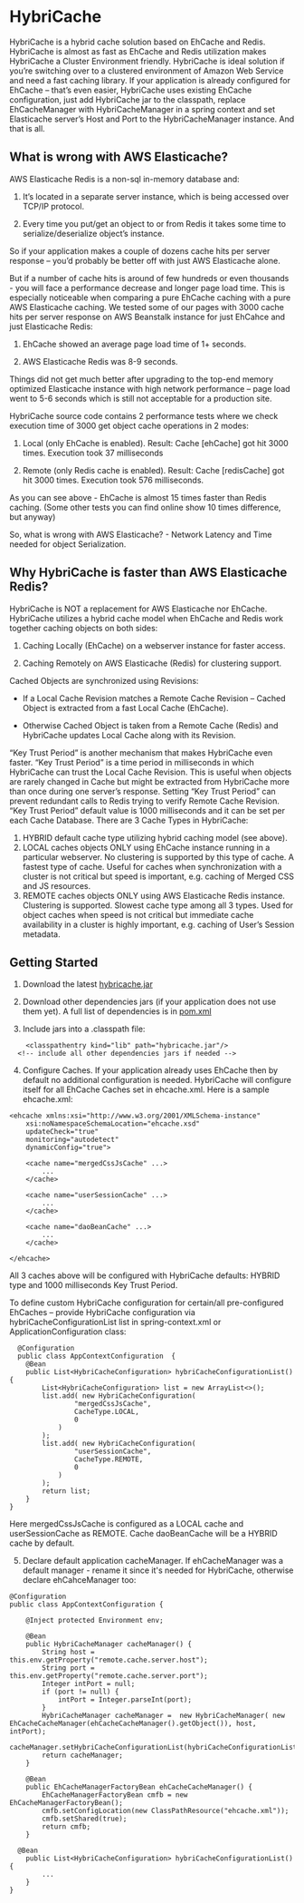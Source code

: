# HybriCache
HybriCache is a hybrid cache solution based on EhCache and Redis. HybriCache is almost as fast as EhCache and Redis utilization makes HybriCache a Cluster Environment friendly. HybriCache is ideal solution if you’re switching over to a clustered environment of Amazon Web Service and need a fast caching library. If your application is already configured for EhCache – that’s even easier, HybriCache uses existing EhCache configuration, just add HybriCache jar to the classpath, replace EhCacheManager with HybriCacheManager in a spring context and set Elasticache server’s Host and Port to the HybriCacheManager instance. And that is all.

## What is wrong with AWS Elasticache? 
AWS Elasticache Redis is a non-sql in-memory database and:

1.	It’s located in a separate server instance, which is being accessed over TCP/IP protocol.

2.	Every time you put/get an object to or from Redis it takes some time to serialize/deserialize object’s instance.

So if your application makes a couple of dozens cache hits per server response – you’d probably be better off with just AWS Elasticache alone.  

But if a number of cache hits is around of few hundreds or even thousands - you will face a performance decrease and longer page load time. This is especially noticeable when comparing a pure EhCache caching with a pure AWS Elasticache caching. We tested some of our pages with 3000 cache hits per server response on AWS Beanstalk instance for just EhCahce and just Elasticache Redis:

1.	EhCache showed an average page load time of 1+ seconds. 

2.	AWS Elasticache Redis was 8-9 seconds.

Things did not get much better after upgrading to the top-end memory optimized Elasticache instance with high network performance – page load went to 5-6 seconds which is still not acceptable for a production site.

HybriCache source code contains 2 performance tests where we check execution time of 3000 get object cache operations in 2 modes:

1.	Local (only EhCache is enabled). Result: Cache [ehCache] got hit 3000 times. Execution took 37 milliseconds

2.	Remote (only Redis cache is enabled). Result: Cache [redisCache] got hit 3000 times. Execution took 576 milliseconds.

As you can see above - EhCache is almost 15 times faster than Redis caching.
(Some other tests you can find online show 10 times difference, but anyway)

So, what is wrong with AWS Elasticache?  - Network Latency and Time needed for object Serialization.


## Why HybriCache is faster than AWS Elasticache Redis?
HybriCache  is NOT a replacement for AWS Elasticache nor EhCache. HybriCache utilizes a hybrid cache model when EhCache and Redis work together caching objects on both sides:

1.	Caching Locally (EhCache) on a webserver instance for faster access.

2.	Caching Remotely on AWS Elasticache (Redis) for clustering support.

Cached Objects are synchronized using Revisions:

*	If a Local Cache Revision matches a Remote Cache Revision – Cached Object is extracted from a fast Local Cache (EhCache).

*	Otherwise Cached Object is taken from a Remote Cache (Redis) and HybriCache updates Local Cache along with its Revision.

“Key Trust Period” is another mechanism that makes HybriCache even faster. “Key Trust Period” is a time period in milliseconds in which HybriCache can trust the Local Cache Revision. This is useful when objects are rarely changed in Cache but might be extracted from HybriCache more than once during one server’s response. Setting “Key Trust Period” can prevent redundant calls to Redis trying to verify Remote Cache Revision. “Key Trust Period” default value is 1000 milliseconds and it can be set per each Cache Database.
There are 3 Cache Types in HybriCache:

1. HYBRID default cache type utilizing hybrid caching model (see above).
2. LOCAL caches objects ONLY using EhCache instance running in a particular webserver. No clustering is supported by this type of cache. A fastest type of cache. Useful for caches when synchronization with a cluster is not critical but speed is important, e.g. caching of Merged CSS and JS resources.
3. REMOTE caches objects ONLY using AWS Elasticache Redis instance. Clustering is supported. Slowest cache type among all 3 types. Used for object caches when speed is not critical but immediate cache availability in a cluster is highly important, e.g. caching of User’s Session metadata.


## Getting Started

1. Download the latest [hybricache.jar]( https://github.com/batir-akhmerov/hybricache/raw/master/hybricache/target/hybricache-0.0.1.jar)

2. Download other dependencies jars (if your application does not use them yet). A full list of dependencies is in [pom.xml](https://raw.githubusercontent.com/batir-akhmerov/hybricache/master/hybricache/pom.xml)

3. Include jars into a .classpath file:
```
	<classpathentry kind="lib" path="hybricache.jar"/>
  <!-- include all other dependencies jars if needed -->

```
4. Configure Caches. If your application already uses EhCache then by default no additional configuration is needed. HybriCache will configure itself for all EhCache Caches set in ehcache.xml. Here is a sample ehcache.xml:
```
<ehcache xmlns:xsi="http://www.w3.org/2001/XMLSchema-instance"
	xsi:noNamespaceSchemaLocation="ehcache.xsd"
	updateCheck="true"
	monitoring="autodetect"
	dynamicConfig="true">
	
	<cache name="mergedCssJsCache" ...>
		...
	</cache>
		
	<cache name="userSessionCache" ...>
		...
	</cache>
		
	<cache name="daoBeanCache" ...>
		...
	</cache>
	
</ehcache>
```
All 3 caches above will be configured with HybriCache defaults: HYBRID type and 1000 milliseconds Key Trust Period.

To define custom HybriCache configuration for certain/all pre-configured EhCaches – provide HybriCache configuration via hybriCacheConfigurationList list in spring-context.xml or ApplicationConfiguration class:

```
  @Configuration
  public class AppContextConfiguration  {	
	@Bean
	public List<HybriCacheConfiguration> hybriCacheConfigurationList() {
		List<HybriCacheConfiguration> list = new ArrayList<>();
		list.add( new HybriCacheConfiguration(
				"mergedCssJsCache",
				CacheType.LOCAL,
				0
			)
		);
		list.add( new HybriCacheConfiguration(
				"userSessionCache",
				CacheType.REMOTE,
				0
			)
		);
		return list;		
	}	
}
```
Here mergedCssJsCache is configured as a LOCAL cache and userSessionCache as REMOTE. 
Cache daoBeanCache will be a HYBRID cache by default.

5. Declare default application cacheManager. If ehCacheManager was a default manager - rename it since it's needed for HybriCache, otherwise declare ehCahceManager too:

```
@Configuration
public class AppContextConfiguration {
	
	@Inject protected Environment env;
	
	@Bean
	public HybriCacheManager cacheManager() {
		String host = this.env.getProperty("remote.cache.server.host");
		String port = this.env.getProperty("remote.cache.server.port");
		Integer intPort = null;
		if (port != null) {
			intPort = Integer.parseInt(port);
		}		
		HybriCacheManager cacheManager =  new HybriCacheManager( new EhCacheCacheManager(ehCacheCacheManager().getObject()), host,  intPort);
		cacheManager.setHybriCacheConfigurationList(hybriCacheConfigurationList());
		return cacheManager;
	}

	@Bean
	public EhCacheManagerFactoryBean ehCacheCacheManager() {
		EhCacheManagerFactoryBean cmfb = new EhCacheManagerFactoryBean();
		cmfb.setConfigLocation(new ClassPathResource("ehcache.xml"));
		cmfb.setShared(true);
		return cmfb;
	}
  
  @Bean
	public List<HybriCacheConfiguration> hybriCacheConfigurationList() {
		...
	}	
}

```

